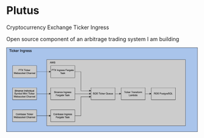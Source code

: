 # Plutus

Cryptocurrency Exchange Ticker Ingress

Open source component of an arbitrage trading system I am building

![archiecture](docs/Plutus.png)
